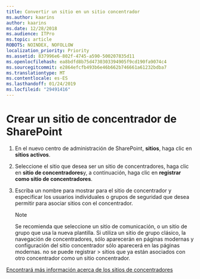 ```yaml
---
title: Convertir un sitio en un sitio concentrador
ms.author: kaarins
author: kaarins
ms.date: 12/28/2018
ms.audience: ITPro
ms.topic: article
ROBOTS: NOINDEX, NOFOLLOW
localization_priority: Priority
ms.assetid: 837996e6-802f-4745-a590-500207835d11
ms.openlocfilehash: ea8bdfd8b75d4730303394905f9cd190fa9074c4
ms.sourcegitcommit: e2864efcfb493b6e46b662b746661a61232bdba7
ms.translationtype: MT
ms.contentlocale: es-ES
ms.lasthandoff: 01/24/2019
ms.locfileid: "29491416"
---
```

# <a name="create-a-sharepoint-hub-site"></a>Crear un sitio de concentrador de SharePoint

1. En el nuevo centro de administración de SharePoint, **sitios**, haga clic en **sitios activos**. 
    
2. Seleccione el sitio que desea ser un sitio de concentradores, haga clic en **sitio de concentradores**y, a continuación, haga clic en **registrar como sitio de concentradores**. 
    
3. Escriba un nombre para mostrar para el sitio de concentrador y especificar los usuarios individuales o grupos de seguridad que desea permitir para asociar sitios con el concentrador.
    
    > [!NOTE]
    >  Se recomienda que seleccione un sitio de comunicación, o un sitio de grupo que usa la nueva plantilla. Si utiliza un sitio de grupo clásico, la navegación de concentradores, sólo aparecerán en páginas modernas y configuración del sitio concentrador sólo aparecerá en las páginas modernas. no se puede registrar > sitios que ya están asociados con otro concentrador como un sitio concentrador. 
  
[Encontrará más información acerca de los sitios de concentradores](https://go.microsoft.com/fwlink/?linkid=869149)
  

